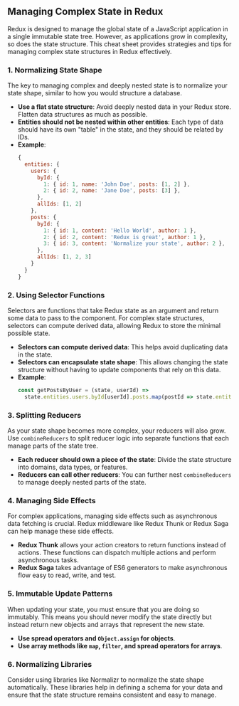 ## Managing Complex State in Redux

Redux is designed to manage the global state of a JavaScript application in a single immutable state tree. However, as applications grow in complexity, so does the state structure. This cheat sheet provides strategies and tips for managing complex state structures in Redux effectively.

### 1. Normalizing State Shape

The key to managing complex and deeply nested state is to normalize your state shape, similar to how you would structure a database. 

- **Use a flat state structure**: Avoid deeply nested data in your Redux store. Flatten data structures as much as possible.
- **Entities should not be nested within other entities**: Each type of data should have its own "table" in the state, and they should be related by IDs.
- **Example**:
  ```javascript
  {
    entities: {
      users: {
        byId: {
          1: { id: 1, name: 'John Doe', posts: [1, 2] },
          2: { id: 2, name: 'Jane Doe', posts: [3] },
        },
        allIds: [1, 2]
      },
      posts: {
        byId: {
          1: { id: 1, content: 'Hello World', author: 1 },
          2: { id: 2, content: 'Redux is great', author: 1 },
          3: { id: 3, content: 'Normalize your state', author: 2 },
        },
        allIds: [1, 2, 3]
      }
    }
  }
  ```

### 2. Using Selector Functions

Selectors are functions that take Redux state as an argument and return some data to pass to the component. For complex state structures, selectors can compute derived data, allowing Redux to store the minimal possible state.

- **Selectors can compute derived data**: This helps avoid duplicating data in the state.
- **Selectors can encapsulate state shape**: This allows changing the state structure without having to update components that rely on this data.
- **Example**:
  ```javascript
  const getPostsByUser = (state, userId) => 
    state.entities.users.byId[userId].posts.map(postId => state.entities.posts.byId[postId]);
  ```

### 3. Splitting Reducers

As your state shape becomes more complex, your reducers will also grow. Use `combineReducers` to split reducer logic into separate functions that each manage parts of the state tree.

- **Each reducer should own a piece of the state**: Divide the state structure into domains, data types, or features.
- **Reducers can call other reducers**: You can further nest `combineReducers` to manage deeply nested parts of the state.

### 4. Managing Side Effects

For complex applications, managing side effects such as asynchronous data fetching is crucial. Redux middleware like Redux Thunk or Redux Saga can help manage these side effects.

- **Redux Thunk** allows your action creators to return functions instead of actions. These functions can dispatch multiple actions and perform asynchronous tasks.
- **Redux Saga** takes advantage of ES6 generators to make asynchronous flow easy to read, write, and test.

### 5. Immutable Update Patterns

When updating your state, you must ensure that you are doing so immutably. This means you should never modify the state directly but instead return new objects and arrays that represent the new state.

- **Use spread operators and `Object.assign` for objects**.
- **Use array methods like `map`, `filter`, and spread operators for arrays**.

### 6. Normalizing Libraries

Consider using libraries like Normalizr to normalize the state shape automatically. These libraries help in defining a schema for your data and ensure that the state structure remains consistent and easy to manage.